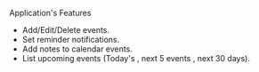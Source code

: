 
Application's Features
- Add/Edit/Delete events. 
- Set reminder notifications.
- Add notes to calendar events.
- List upcoming events (Today's , next 5 events , next 30 days).
